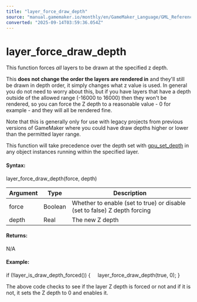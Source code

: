 ```yaml
---
title: "layer_force_draw_depth"
source: "manual.gamemaker.io/monthly/en/GameMaker_Language/GML_Reference/Asset_Management/Rooms/General_Layer_Functions/layer_force_draw_depth.htm"
converted: "2025-09-14T03:59:36.054Z"
---
```


# layer\_force\_draw\_depth

This function forces _all_ layers to be drawn at the specified z depth.

This **does not change the order the layers are rendered in** and they'll still be drawn in depth order, it simply changes what z value is used. In general you do not need to worry about this, but if you have layers that have a depth outside of the allowed range (\-16000 to 16000) then they won't be rendered, so you can force the Z depth to a reasonable value - 0 for example - and they will all be rendered fine.

Note that this is generally only for use with legacy projects from previous versions of GameMaker where you could have draw depths higher or lower than the permitted layer range.

This function will take precedence over the depth set with [gpu\_set\_depth](../../../Drawing/GPU_Control/gpu_set_depth.md) in any object instances running within the specified layer.

#### Syntax:

layer\_force\_draw\_depth(force, depth)

| Argument | Type | Description |
| --- | --- | --- |
| force | Boolean | Whether to enable (set to true) or disable (set to false) Z depth forcing |
| depth | Real | The new Z depth |

#### Returns:

N/A

#### Example:

if (!layer\_is\_draw\_depth\_forced())
{
    layer\_force\_draw\_depth(true, 0);
}

The above code checks to see if the layer Z depth is forced or not and if it is not, it sets the Z depth to 0 and enables it.